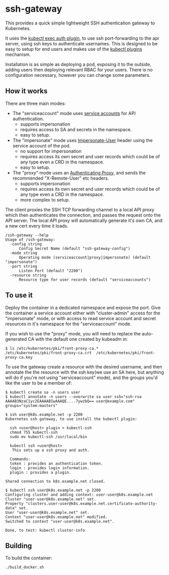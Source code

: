 ssh-gateway
===========

This provides a quick simple lightweight SSH authentication gateway to Kubernetes.

It uses the [kubectl exec auth plugin](https://kubernetes.io/docs/reference/access-authn-authz/authentication/#client-go-credential-plugins), to use ssh port-forwarding to the api server, using ssh keys to authenticate usernames.
This is designed to be easy to setup for end users and makes use of the [kubectl plugins](https://kubernetes.io/docs/tasks/extend-kubectl/kubectl-plugins/) mechanism.

Installation is as simple as deploying a pod, exposing it to the outside, adding users then deploying relevant RBAC for your users. There is no configuration necessary, however you can change some parameters.

How it works
------------

There are three main modes:

* The "serviceaccount" mode uses [service accounts](https://kubernetes.io/docs/reference/access-authn-authz/authentication/#service-account-tokens) for API authentication.
  * supports impersonation
  * requires access to SA and secrets in the namespace.
  * easy to setup.
* The "impersonate" mode uses [Impersonate-User](https://kubernetes.io/docs/reference/access-authn-authz/authentication/#user-impersonation) header using the service account of the pod.
  * no support for impersonation
  * requires access its own secret and user records which could be of any type even a CRD in the namespace.
  * easy to setup.
* The "proxy" mode uses an [Authenticating Proxy](https://kubernetes.io/docs/reference/access-authn-authz/authentication/#authenticating-proxy), and sends the recommended "X-Remote-User" etc headers.
  * supports impersonation
  * requires access its own secret and user records which could be of any type even a CRD in the namespace.
  * more complex to setup.

The client proxies the SSH TCP forwarding channel to a local API proxy which then authenticates the connection, and passes the request onto the API server.
The local API proxy will automatically generate it's own CA, and a new cert every time it loads.

    /ssh-gateway --help
    Usage of /ssh-gateway:
      -config string
          Config Secret Name (default "ssh-gateway-config")
      -mode string
          Operating mode (serviceaccount|proxy|impersonate) (default "impersonate")
      -port string
          Listen Port (default "2200")
      -resource string
          Resource type for user records (default "serviceaccounts")

To use it
---------

Deploy the container in a dedicated namespace and expose the port. Give the container a service account either with "cluster-admin" access for the "impersonate" mode, or with access to read service account and secret resources in it's namespace for the "serviceaccount" mode.

If you wish to use the "proxy" mode, you will need to replace the auto-generated CA with the default one created by kubeadm in:

    $ ls /etc/kubernetes/pki/front-proxy-ca.*
    /etc/kubernetes/pki/front-proxy-ca.crt  /etc/kubernetes/pki/front-proxy-ca.key 

To use the gateway create a resource with the desired username, and then annotate the the resource with the ssh key(we use an SA here, but anything will do if you're not using "serviceaccount" mode), and the groups you'd like the user to be a member of:

    $ kubectl create sa -n users user
    $ kubectl annotate -n users --overwrite sa user ssh="ssh-rsa AAAAB3NzaC1yc2EAAAABIwAAAQE....7ywzbQ== user@example.com" groups="system:masters"

    $ ssh user@k8s.example.net -p 2200
    Kubernetes ssh gateway, to use install the kubectl plugin:
      
      ssh <user@host> plugin > kubectl-ssh
      chmod 755 kubectl-ssh
      sudo mv kubectl-ssh /usr/local/bin
      
      kubectl ssh <user@host>
       This sets up a ssh proxy and auth.
      
      Commands:
      token : provides an authentication token.
      login : provides login information.
      plugin : provides a plugin.
      
    Shared connection to k8s.example.net closed.

    $ kubectl ssh user@k8s.example.net -p 2200
    Configuring cluster and adding context: user-user@k8s.example.net
    Cluster "user-user@k8s.example.net" set.
    Property "clusters.user-user@k8s.example.net.certificate-authority-data" set.
    User "user-user@k8s.example.net" set.
    Context "user-user@k8s.example.net" modified.
    Switched to context "user-user@k8s.example.net".
    
    Done, to test: kubectl cluster-info

Building
--------

To build the container:

    ./build_docker.sh
